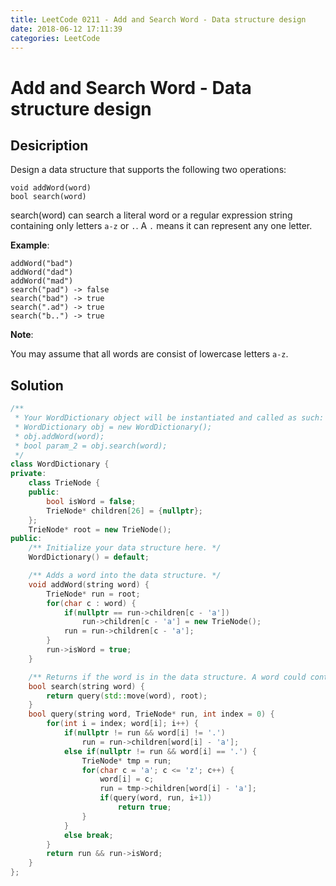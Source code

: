 ```yaml
---
title: LeetCode 0211 - Add and Search Word - Data structure design
date: 2018-06-12 17:11:39
categories: LeetCode
---
```

# Add and Search Word - Data structure design

<!--more-->

## Desicription

Design a data structure that supports the following two operations:

```
void addWord(word)
bool search(word)
```

search(word) can search a literal word or a regular expression string containing only letters `a-z` or `.`. A `.` means it can represent any one letter.

**Example**:

```
addWord("bad")
addWord("dad")
addWord("mad")
search("pad") -> false
search("bad") -> true
search(".ad") -> true
search("b..") -> true
```

**Note**:

You may assume that all words are consist of lowercase letters `a-z`.

## Solution

```cpp
/**
 * Your WordDictionary object will be instantiated and called as such:
 * WordDictionary obj = new WordDictionary();
 * obj.addWord(word);
 * bool param_2 = obj.search(word);
 */
class WordDictionary {
private:
    class TrieNode {
    public:
        bool isWord = false;
        TrieNode* children[26] = {nullptr};
    };
    TrieNode* root = new TrieNode();
public:
    /** Initialize your data structure here. */
    WordDictionary() = default;

    /** Adds a word into the data structure. */
    void addWord(string word) {
        TrieNode* run = root;
        for(char c : word) {
            if(nullptr == run->children[c - 'a'])
                run->children[c - 'a'] = new TrieNode();
            run = run->children[c - 'a'];
        }
        run->isWord = true;
    }

    /** Returns if the word is in the data structure. A word could contain the dot character '.' to represent any one letter. */
    bool search(string word) {
        return query(std::move(word), root);
    }
    bool query(string word, TrieNode* run, int index = 0) {
        for(int i = index; word[i]; i++) {
            if(nullptr != run && word[i] != '.')
                run = run->children[word[i] - 'a'];
            else if(nullptr != run && word[i] == '.') {
                TrieNode* tmp = run;
                for(char c = 'a'; c <= 'z'; c++) {
                    word[i] = c;
                    run = tmp->children[word[i] - 'a'];
                    if(query(word, run, i+1))
                        return true;
                }
            }
            else break;
        }
        return run && run->isWord;
    }
};
```
